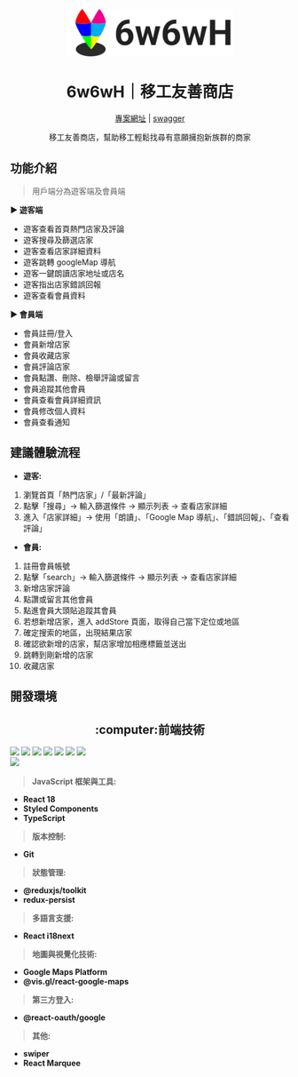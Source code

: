 <div align="center" >
  <img src="https://raw.githubusercontent.com/tema-liu/6w6wH/77b94c95d72fe16858840247ae7cf46d81f1b1c6/src/assets/6w6wH.svg" width="300" alt="描述文字" />
</div>
<h1 align="center" style="font-weight: 700">6w6wH｜移工友善商店</h1>
<div align="center" >
<a href="https://6w6w-h.vercel.app/" >專案網址</a ><span> | <span/>
<a href="https://6w6w-h.vercel.app/" >swagger</a >
</div>
<p align="center" >移工友善商店，幫助移工輕鬆找尋有意願擁抱新族群的商家</p>

## 功能介紹

> 用戶端分為遊客端及會員端

**► 遊客端**

- 遊客查看首頁熱門店家及評論
- 遊客搜尋及篩選店家
- 遊客查看店家詳細資料
- 遊客跳轉 googleMap 導航
- 遊客一鍵朗讀店家地址或店名
- 遊客指出店家錯誤回報
- 遊客查看會員資料

**► 會員端**

- 會員註冊/登入
- 會員新增店家
- 會員收藏店家
- 會員評論店家
- 會員點讚、刪除、檢舉評論或留言
- 會員追蹤其他會員
- 會員查看會員詳細資訊
- 會員修改個人資料
- 會員查看通知

## 建議體驗流程

- **遊客:**

1. 瀏覽首頁「熱門店家」/「最新評論」
2. 點擊「搜尋」→ 輸入篩選條件 → 顯示列表 → 查看店家詳細
3. 進入「店家詳細」→ 使用「朗讀」、「Google Map 導航」、「錯誤回報」、「查看評論」

- **會員:**

1. 註冊會員帳號
2. 點擊「search」→ 輸入篩選條件 → 顯示列表 → 查看店家詳細
3. 新增店家評論
4. 點讚或留言其他會員
5. 點進會員大頭貼追蹤其會員
6. 若想新增店家，進入 addStore 頁面，取得自己當下定位或地區
7. 確定搜索的地區，出現結果店家
8. 確認欲新增的店家，幫店家增加相應標籤並送出
9. 跳轉到剛新增的店家
10. 收藏店家

## 開發環境

<h2 align="center">:computer:前端技術</h2>
<div ><img src="https://img.shields.io/badge/HTML5-E34F26?style=for-the-badge&logo=html5&logoColor=white" />
<img src="https://img.shields.io/badge/CSS3-1572B6?style=for-the-badge&logo=css3&logoColor=white" />
<img src="https://img.shields.io/badge/prettier-1A2C34?style=for-the-badge&logo=prettier&logoColor=F7BA3E" />
<img src="https://img.shields.io/badge/React-20232A?style=for-the-badge&logo=react&logoColor=61DAFB" />
<img src="https://img.shields.io/badge/Vercel-000000?style=for-the-badge&logo=vercel&logoColor=white" />
<img src="https://img.shields.io/badge/Google_Cloud-4285F4?style=for-the-badge&logo=google-cloud&logoColor=white" />
<img src="https://img.shields.io/badge/TypeScript-007ACC?style=for-the-badge&logo=typescript&logoColor=white" />
<div><img src="https://img.shields.io/badge/GitHub-100000?style=for-the-badge&logo=github&logoColor=white" />
<div>

> **JavaScript 框架與工具:**

- **React 18**
- **Styled Components**
- **TypeScript**

> **版本控制:**

- **Git**

> **狀態管理:**

- **@reduxjs/toolkit**
- **redux-persist**

> **多語言支援:**

- **React i18next**

> **地圖與視覺化技術:**

- **Google Maps Platform**
- **@vis.gl/react-google-maps**

> **第三方登入:**

- **@react-oauth/google**

> **其他:**

- **swiper**
- **React Marquee**
